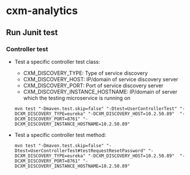 # cxm-analytics

## Run Junit test

### Controller test

- Test a specific controller test class:

    - CXM_DISCOVERY_TYPE: Type of service discovery
    - CXM_DISCOVERY_HOST: IP/domain of service discovery server
    - CXM_DISCOVERY_PORT: Port of service discovery server
    - CXM_DISCOVERY_INSTANCE_HOSTNAME: IP/domain of server which the testing microservice is running
      on

    ```
    mvn test "-Dmaven.test.skip=false" "-Dtest=UserControllerTest" "-DCXM_DISCOVERY_TYPE=eureka" "-DCXM_DISCOVERY_HOST=10.2.50.89"  "-DCXM_DISCOVERY_PORT=8761" "-DCXM_DISCOVERY_INSTANCE_HOSTNAME=10.2.50.89"
    ```

- Test a specific controller test method:

    ```
    mvn test "-Dmaven.test.skip=false" "-Dtest=UserControllerTest#testRequestResetPassword" "-DCXM_DISCOVERY_TYPE=eureka" "-DCXM_DISCOVERY_HOST=10.2.50.89"  "-DCXM_DISCOVERY_PORT=8761" "-DCXM_DISCOVERY_INSTANCE_HOSTNAME=10.2.50.89"
    ```


